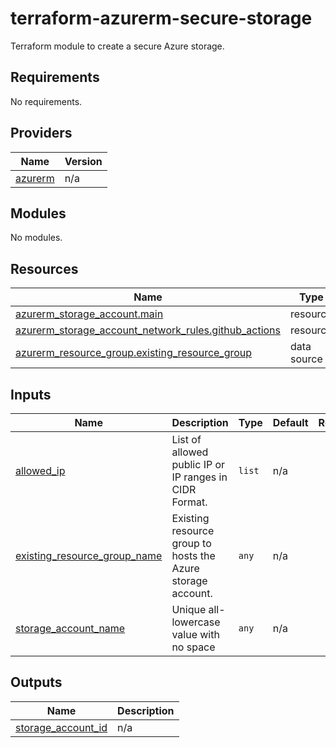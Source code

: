 # terraform-azurerm-secure-storage
Terraform module to create a secure Azure storage.

<!-- BEGIN_TF_DOCS -->
## Requirements

No requirements.

## Providers

| Name | Version |
|------|---------|
| <a name="provider_azurerm"></a> [azurerm](#provider\_azurerm) | n/a |

## Modules

No modules.

## Resources

| Name | Type |
|------|------|
| [azurerm_storage_account.main](https://registry.terraform.io/providers/hashicorp/azurerm/latest/docs/resources/storage_account) | resource |
| [azurerm_storage_account_network_rules.github_actions](https://registry.terraform.io/providers/hashicorp/azurerm/latest/docs/resources/storage_account_network_rules) | resource |
| [azurerm_resource_group.existing_resource_group](https://registry.terraform.io/providers/hashicorp/azurerm/latest/docs/data-sources/resource_group) | data source |

## Inputs

| Name | Description | Type | Default | Required |
|------|-------------|------|---------|:--------:|
| <a name="input_allowed_ip"></a> [allowed\_ip](#input\_allowed\_ip) | List of allowed public IP or IP ranges in CIDR Format. | `list` | n/a | yes |
| <a name="input_existing_resource_group_name"></a> [existing\_resource\_group\_name](#input\_existing\_resource\_group\_name) | Existing resource group to hosts the Azure storage account. | `any` | n/a | yes |
| <a name="input_storage_account_name"></a> [storage\_account\_name](#input\_storage\_account\_name) | Unique all-lowercase value with no space | `any` | n/a | yes |

## Outputs

| Name | Description |
|------|-------------|
| <a name="output_storage_account_id"></a> [storage\_account\_id](#output\_storage\_account\_id) | n/a |
<!-- END_TF_DOCS -->